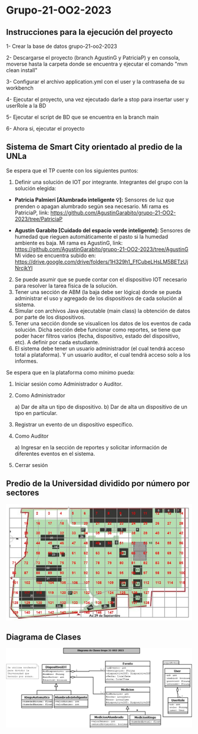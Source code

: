 # Grupo-21-OO2-2023

## Instrucciones para la ejecución del proyecto

1- Crear la base de datos grupo-21-oo2-2023

2- Descargarse el proyecto (branch AgustinG y PatriciaP) y en consola, moverse hasta la carpeta donde se encuentra y ejecutar el comando "mvn clean install"

3- Configurar el archivo application.yml con el user y la contraseña de su workbench

4- Ejecutar el proyecto, una vez ejecutado darle a stop para insertar user y userRole a la BD

5- Ejecutar el script de BD que se encuentra en la branch main

6- Ahora si, ejecutar el proyecto

## Sistema de Smart City orientado al predio de la UNLa

Se espera que el TP cuente con los siguientes puntos:

1. Definir una solución de IOT por integrante. Integrantes del grupo con la solución elegida:

* **Patricia Palmieri [Alumbrado inteligente :bulb:]:** Sensores de luz que prenden o apagan alumbrado
según sea necesario. Mi rama es PatriciaP, link: https://github.com/AgustinGarabito/grupo-21-OO2-2023/tree/PatriciaP

* **Agustín Garabito [Cuidado del espacio verde inteligente]:** Sensores de humedad que rieguen
automáticamente el pasto si la humedad ambiente es baja. Mi rama es AgustinG, link: https://github.com/AgustinGarabito/grupo-21-OO2-2023/tree/AgustinG
Mi video se encuentra subido en: https://drive.google.com/drive/folders/1H329h1_FfCubeLHsLM5BETzUjNrcjkYl

2. Se puede asumir que se puede contar con el dispositivo IOT necesario para resolver
la tarea física de la solución.
3. Tener una sección de ABM (la baja debe ser lógica) donde se pueda administrar el
uso y agregado de los dispositivos de cada solución al sistema.
4. Simular con archivos Java ejecutable (main class) la obtención de datos por parte de
los dispositivos.
5. Tener una sección donde se visualicen los datos de los eventos de cada solución.
Dicha sección debe funcionar como reportes, se tiene que poder hacer filtros varios
(fecha, dispositivo, estado del dispositivo, etc). A definir por cada estudiante.
6. El sistema debe tener un usuario administrador (el cual tendrá acceso total a
plataforma). Y un usuario auditor, el cual tendrá acceso solo a los informes.


Se espera que en la plataforma como mínimo pueda:
1. Iniciar sesión como Administrador o Auditor.
2. Como Administrador
   
    a) Dar de alta un tipo de dispositivo.
    b) Dar de alta un dispositivo de un tipo en particular.

4. Registrar un evento de un dispositivo específico.
5. Como Auditor

    a) Ingresar en la sección de reportes y solicitar información de diferentes
    eventos en el sistema.
6. Cerrar sesión

## **Predio de la Universidad dividido por número por sectores**

![imagen_predio](https://github.com/AgustinGarabito/grupo-21-OO2-2023/blob/main/Nro_de_sectores_del_predio.jpg)

## **Diagrama de Clases**

![imagen_predio](https://github.com/AgustinGarabito/grupo-21-OO2-2023/blob/main/DiagramaClasesG21-FINAL.png)

